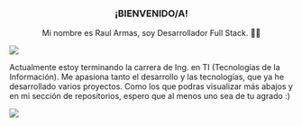 <h3 align="center">¡BIENVENIDO/A!</h3>

<p align="center">Mi nombre es Raul Armas, soy Desarrollador Full Stack. 👨‍💻</p>

<img align="center" src="https://github-readme-stats.vercel.app/api?username=raul4rmas&show_icons=true&theme=tokyonight" />

<p>Actualmente estoy terminando la carrera de Ing. en TI (Tecnologías de la Información). Me apasiona tanto el desarrollo y las tecnologías, que ya he desarrollado varios proyectos. Como los que podras visualizar más abajos y en mi sección de repositorios, espero que al menos uno sea de tu agrado :)</p>

<img src="https://github-readme-stats.vercel.app/api/top-langs/?username=raul4rmas&layout=compact&show_icons=true&theme=tokyonight" />
